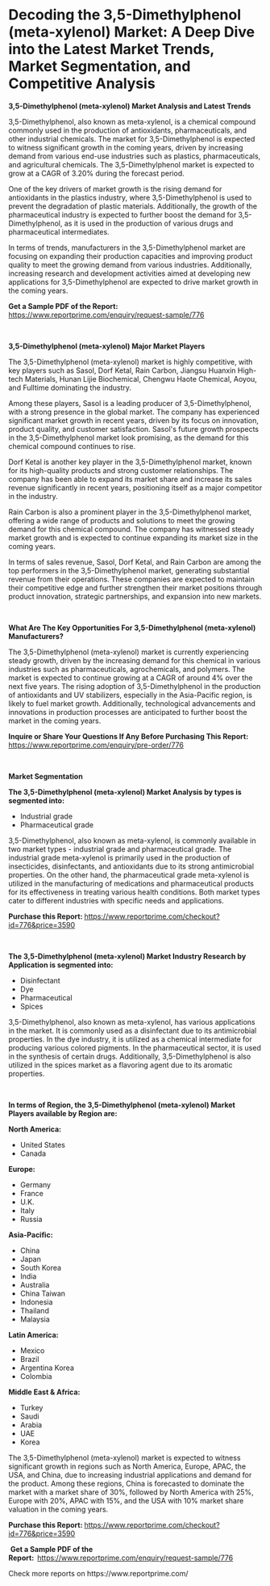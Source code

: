 <p><h1>Decoding the 3,5-Dimethylphenol (meta-xylenol) Market: A Deep Dive into the Latest Market Trends, Market Segmentation, and Competitive Analysis</h1></p><p><strong>3,5-Dimethylphenol (meta-xylenol) Market Analysis and Latest Trends</strong></p>
<p><p>3,5-Dimethylphenol, also known as meta-xylenol, is a chemical compound commonly used in the production of antioxidants, pharmaceuticals, and other industrial chemicals. The market for 3,5-Dimethylphenol is expected to witness significant growth in the coming years, driven by increasing demand from various end-use industries such as plastics, pharmaceuticals, and agricultural chemicals. The 3,5-Dimethylphenol market is expected to grow at a CAGR of 3.20% during the forecast period.</p><p>One of the key drivers of market growth is the rising demand for antioxidants in the plastics industry, where 3,5-Dimethylphenol is used to prevent the degradation of plastic materials. Additionally, the growth of the pharmaceutical industry is expected to further boost the demand for 3,5-Dimethylphenol, as it is used in the production of various drugs and pharmaceutical intermediates.</p><p>In terms of trends, manufacturers in the 3,5-Dimethylphenol market are focusing on expanding their production capacities and improving product quality to meet the growing demand from various industries. Additionally, increasing research and development activities aimed at developing new applications for 3,5-Dimethylphenol are expected to drive market growth in the coming years.</p></p>
<p><strong>Get a Sample PDF of the Report:&nbsp;</strong> <a href="https://www.reportprime.com/enquiry/request-sample/776">https://www.reportprime.com/enquiry/request-sample/776</a></p>
<p>&nbsp;</p>
<p><strong>3,5-Dimethylphenol (meta-xylenol) Major Market Players</strong></p>
<p><p>The 3,5-Dimethylphenol (meta-xylenol) market is highly competitive, with key players such as Sasol, Dorf Ketal, Rain Carbon, Jiangsu Huanxin High-tech Materials, Hunan Lijie Biochemical, Chengwu Haote Chemical, Aoyou, and Fulltime dominating the industry.</p><p>Among these players, Sasol is a leading producer of 3,5-Dimethylphenol, with a strong presence in the global market. The company has experienced significant market growth in recent years, driven by its focus on innovation, product quality, and customer satisfaction. Sasol's future growth prospects in the 3,5-Dimethylphenol market look promising, as the demand for this chemical compound continues to rise.</p><p>Dorf Ketal is another key player in the 3,5-Dimethylphenol market, known for its high-quality products and strong customer relationships. The company has been able to expand its market share and increase its sales revenue significantly in recent years, positioning itself as a major competitor in the industry.</p><p>Rain Carbon is also a prominent player in the 3,5-Dimethylphenol market, offering a wide range of products and solutions to meet the growing demand for this chemical compound. The company has witnessed steady market growth and is expected to continue expanding its market size in the coming years.</p><p>In terms of sales revenue, Sasol, Dorf Ketal, and Rain Carbon are among the top performers in the 3,5-Dimethylphenol market, generating substantial revenue from their operations. These companies are expected to maintain their competitive edge and further strengthen their market positions through product innovation, strategic partnerships, and expansion into new markets.</p></p>
<p>&nbsp;</p>
<p><strong>What Are The Key Opportunities For 3,5-Dimethylphenol (meta-xylenol) Manufacturers?</strong></p>
<p><p>The 3,5-Dimethylphenol (meta-xylenol) market is currently experiencing steady growth, driven by the increasing demand for this chemical in various industries such as pharmaceuticals, agrochemicals, and polymers. The market is expected to continue growing at a CAGR of around 4% over the next five years. The rising adoption of 3,5-Dimethylphenol in the production of antioxidants and UV stabilizers, especially in the Asia-Pacific region, is likely to fuel market growth. Additionally, technological advancements and innovations in production processes are anticipated to further boost the market in the coming years.</p></p>
<p><strong>Inquire or Share Your Questions If Any Before Purchasing This Report:</strong> <a href="https://www.reportprime.com/enquiry/pre-order/776">https://www.reportprime.com/enquiry/pre-order/776</a></p>
<p>&nbsp;</p>
<p><strong>Market Segmentation</strong></p>
<p><strong>The 3,5-Dimethylphenol (meta-xylenol) Market Analysis by types is segmented into:</strong></p>
<p><ul><li>Industrial grade</li><li>Pharmaceutical grade</li></ul></p>
<p><p>3,5-Dimethylphenol, also known as meta-xylenol, is commonly available in two market types - industrial grade and pharmaceutical grade. The industrial grade meta-xylenol is primarily used in the production of insecticides, disinfectants, and antioxidants due to its strong antimicrobial properties. On the other hand, the pharmaceutical grade meta-xylenol is utilized in the manufacturing of medications and pharmaceutical products for its effectiveness in treating various health conditions. Both market types cater to different industries with specific needs and applications.</p></p>
<p><strong>Purchase this Report:&nbsp;</strong><a href="https://www.reportprime.com/checkout?id=776&price=3590">https://www.reportprime.com/checkout?id=776&price=3590</a></p>
<p>&nbsp;</p>
<p><strong>The 3,5-Dimethylphenol (meta-xylenol) Market Industry Research by Application is segmented into:</strong></p>
<p><ul><li>Disinfectant</li><li>Dye</li><li>Pharmaceutical</li><li>Spices</li></ul></p>
<p><p>3,5-Dimethylphenol, also known as meta-xylenol, has various applications in the market. It is commonly used as a disinfectant due to its antimicrobial properties. In the dye industry, it is utilized as a chemical intermediate for producing various colored pigments. In the pharmaceutical sector, it is used in the synthesis of certain drugs. Additionally, 3,5-Dimethylphenol is also utilized in the spices market as a flavoring agent due to its aromatic properties.</p></p>
<p>&nbsp;</p>
<p><strong>In terms of Region, the 3,5-Dimethylphenol (meta-xylenol) Market Players available by Region are:</strong></p>
<p>
    <p> <strong> North America: </strong>
        <ul>
            <li>United States</li>
            <li>Canada</li>
        </ul>
        </p> 
    <p> <strong> Europe: </strong>
        <ul>
            <li>Germany</li>
            <li>France</li>
            <li>U.K.</li>
            <li>Italy</li>
            <li>Russia</li>
        </ul>
        </p> 
    <p> <strong> Asia-Pacific: </strong>
        <ul>
            <li>China</li>
            <li>Japan</li>
            <li>South Korea</li>
            <li>India</li>
            <li>Australia</li>
            <li>China Taiwan</li>
            <li>Indonesia</li>
            <li>Thailand</li>
            <li>Malaysia</li>
        </ul>
        </p> 
    <p> <strong> Latin America: </strong>
        <ul>
            <li>Mexico</li>
            <li>Brazil</li>
            <li>Argentina Korea</li>
            <li>Colombia</li>
        </ul>
        </p> 
    <p> <strong> Middle East & Africa: </strong>
        <ul>
            <li>Turkey</li>
            <li>Saudi</li>
            <li>Arabia</li>
            <li>UAE</li>
            <li>Korea</li>
        </ul>
    </p>
    </p>
<p><p>The 3,5-Dimethylphenol (meta-xylenol) market is expected to witness significant growth in regions such as North America, Europe, APAC, the USA, and China, due to increasing industrial applications and demand for the product. Among these regions, China is forecasted to dominate the market with a market share of 30%, followed by North America with 25%, Europe with 20%, APAC with 15%, and the USA with 10% market share valuation in the coming years.</p></p>
<p><strong>Purchase this Report: </strong><a href="https://www.reportprime.com/checkout?id=776&price=3590">https://www.reportprime.com/checkout?id=776&price=3590</a></p>
<p>&nbsp;<strong>Get a Sample PDF of the Report:&nbsp;&nbsp;</strong><a href="https://www.reportprime.com/enquiry/request-sample/776">https://www.reportprime.com/enquiry/request-sample/776</a></p>
<p><strong></strong></p>
<p>Check more reports on https://www.reportprime.com/</p>
